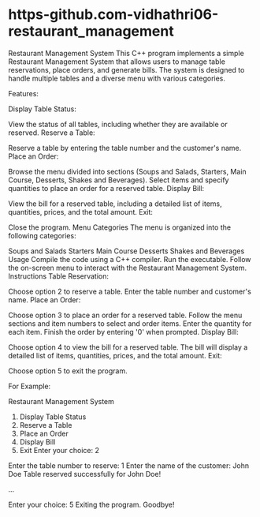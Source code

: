 # https-github.com-vidhathri06-restaurant_management
Restaurant Management System
This C++ program implements a simple Restaurant Management System that allows users to manage table reservations, place orders, and generate bills. The system is designed to handle multiple tables and a diverse menu with various categories.

Features:

Display Table Status:

View the status of all tables, including whether they are available or reserved.
Reserve a Table:

Reserve a table by entering the table number and the customer's name.
Place an Order:

Browse the menu divided into sections (Soups and Salads, Starters, Main Course, Desserts, Shakes and Beverages).
Select items and specify quantities to place an order for a reserved table.
Display Bill:

View the bill for a reserved table, including a detailed list of items, quantities, prices, and the total amount.
Exit:

Close the program.
Menu Categories
The menu is organized into the following categories:

Soups and Salads
Starters
Main Course
Desserts
Shakes and Beverages
Usage
Compile the code using a C++ compiler.
Run the executable.
Follow the on-screen menu to interact with the Restaurant Management System.
Instructions
Table Reservation:

Choose option 2 to reserve a table.
Enter the table number and customer's name.
Place an Order:

Choose option 3 to place an order for a reserved table.
Follow the menu sections and item numbers to select and order items.
Enter the quantity for each item.
Finish the order by entering '0' when prompted.
Display Bill:

Choose option 4 to view the bill for a reserved table.
The bill will display a detailed list of items, quantities, prices, and the total amount.
Exit:

Choose option 5 to exit the program.

For Example:

Restaurant Management System

1. Display Table Status
2. Reserve a Table
3. Place an Order
4. Display Bill
5. Exit
Enter your choice: 2

Enter the table number to reserve: 1
Enter the name of the customer: John Doe
Table reserved successfully for John Doe!

...

Enter your choice: 5
Exiting the program. Goodbye!
